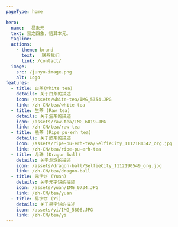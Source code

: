```yaml
---
pageType: home

hero:
  name: 　易象元
  text: 易之四象，悟其本元。
  tagline: 
  actions:
    - theme: brand
      text: 　联系我们
      link: /contact/
  image:
    src: /junyu-image.png
    alt: Logo
features:
  - title: 白茶(White tea)
    details: 关于白茶的描述
    icon: /assets/white-tea/IMG_5354.JPG
    link: /zh-CN/tea/white-tea
  - title: 生茶 (Raw tea)
    details: 关于生茶的描述
    icon: /assets/raw-tea/IMG_6019.JPG
    link: /zh-CN/tea/raw-tea
  - title: 熟茶 (Ripe pu-erh tea)
    details: 关于熟茶的描述
    icon: /assets/ripe-pu-erh-tea/SelfieCity_1112181342_org.jpg
    link: /zh-CN/tea/ripe-pu-erh-tea
  - title: 龙珠 (Dragon ball)
    details: 关于龙珠的描述
    icon: /assets/dragon-ball/SelfieCity_1112190549_org.jpg
    link: /zh-CN/tea/dragon-ball
  - title: 元字饼 (Yuan)
    details: 关于元字饼的描述
    icon: /assets/yuan/IMG_0734.JPG
    link: /zh-CN/tea/yuan
  - title: 易字饼 (Yi)
    details: 关于易字饼的描述
    icon: /assets/yi/IMG_5806.JPG
    link: /zh-CN/tea/yi
---
```

